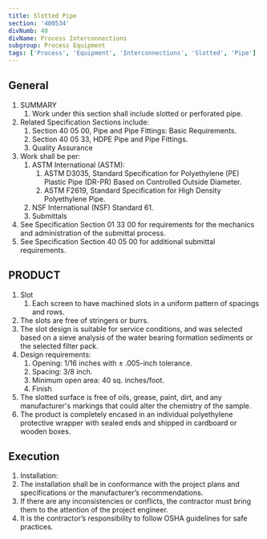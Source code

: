 ```yaml
---
title: Slotted Pipe
section: '400534'
divNumb: 40
divName: Process Interconnections
subgroup: Process Equipment
tags: ['Process', 'Equipment', 'Interconnections', 'Slotted', 'Pipe']
---
```


## General

1. SUMMARY
   1. Work under this section shall include slotted or perforated pipe.
2. Related Specification Sections include:
   1. Section 40 05 00, Pipe and Pipe Fittings: Basic Requirements.
   2. Section 40 05 33, HDPE Pipe and Pipe Fittings.
   3. Quality Assurance
3. Work shall be per:
   1. ASTM International (ASTM):
      1. ASTM D3035, Standard Specification for Polyethylene (PE) Plastic Pipe (DR-PR) Based on Controlled Outside Diameter.
      2. ASTM F2619, Standard Specification for High Density Polyethylene Pipe.
   2. NSF International (NSF) Standard 61.
   3. Submittals
4. See Specification Section 01 33 00 for requirements for the mechanics and administration of the submittal process.
5. See Specification Section 40 05 00 for additional submittal requirements.

## PRODUCT

1. Slot
   1. Each screen to have machined slots in a uniform pattern of spacings and rows.
2. The slots are free of stringers or burrs.
3. The slot design is suitable for service conditions, and was selected based on a sieve analysis of the water bearing formation sediments or the selected filter pack.
4. Design requirements:
   1. Opening: 1/16 inches with ± .005-inch tolerance.
   2. Spacing: 3/8 inch.
   3. Minimum open area: 40 sq. inches/foot.
   4. Finish
5. The slotted surface is free of oils, grease, paint, dirt, and any manufacturer's markings that could alter the chemistry of the sample.
6. The product is completely encased in an individual polyethylene protective wrapper with sealed ends and shipped in cardboard or wooden boxes.

## Execution

1. Installation:
2. The installation shall be in conformance with the project plans and specifications or the manufacturer’s recommendations.
3. If there are any inconsistencies or conflicts, the contractor must bring them to the attention of the project engineer.
4. It is the contractor’s responsibility to follow OSHA guidelines for safe practices.
